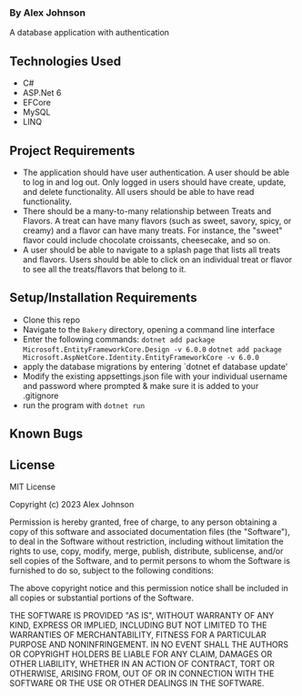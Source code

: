 ### By Alex Johnson

A database application with authentication

## Technologies Used

   * C#
   * ASP.Net 6
   * EFCore
   * MySQL
   * LINQ

## Project Requirements

  * The application should have user authentication. A user should be able to log in and log out. Only logged in users should have create, update, and delete functionality. All users should be able to have read functionality.
  *  There should be a many-to-many relationship between Treats and Flavors. A treat can have many flavors (such as sweet, savory, spicy, or creamy) and a flavor can have many treats. For instance, the "sweet" flavor could include chocolate croissants, cheesecake, and so on.
  *  A user should be able to navigate to a splash page that lists all treats and flavors. Users should be able to click on an individual treat or flavor to see all the treats/flavors that belong to it.

## Setup/Installation Requirements
 * Clone this repo 
 * Navigate to the `Bakery` directory, opening a command line interface
 * Enter the following commands:
 `dotnet add package Microsoft.EntityFrameworkCore.Design -v 6.0.0`
 `dotnet add package Microsoft.AspNetCore.Identity.EntityFrameworkCore -v 6.0.0`
 * apply the database migrations by entering `dotnet ef database update'
 * Modify the existing appsettings.json file with your individual username and password where prompted & make sure it is added to your .gitignore
 * run the program with `dotnet run`

## Known Bugs


## License

MIT License

Copyright (c) 2023 Alex Johnson

Permission is hereby granted, free of charge, to any person obtaining a copy of this software and associated documentation files (the "Software"), to deal in the Software without restriction, including without limitation the rights to use, copy, modify, merge, publish, distribute, sublicense, and/or sell copies of the Software, and to permit persons to whom the Software is furnished to do so, subject to the following conditions:

The above copyright notice and this permission notice shall be included in all copies or substantial portions of the Software.

THE SOFTWARE IS PROVIDED "AS IS", WITHOUT WARRANTY OF ANY KIND, EXPRESS OR IMPLIED, INCLUDING BUT NOT LIMITED TO THE WARRANTIES OF MERCHANTABILITY, FITNESS FOR A PARTICULAR PURPOSE AND NONINFRINGEMENT. IN NO EVENT SHALL THE AUTHORS OR COPYRIGHT HOLDERS BE LIABLE FOR ANY CLAIM, DAMAGES OR OTHER LIABILITY, WHETHER IN AN ACTION OF CONTRACT, TORT OR OTHERWISE, ARISING FROM, OUT OF OR IN CONNECTION WITH THE SOFTWARE OR THE USE OR OTHER DEALINGS IN THE SOFTWARE.